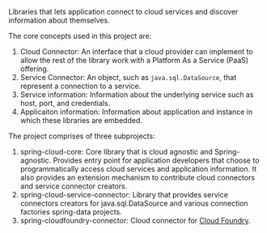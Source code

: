 Libraries that lets application connect to cloud services and discover information about themselves.

The core concepts used in this project are:
1. Cloud Connector: An interface that a cloud provider can implement to allow the rest of the library work with a Platform As a Service (PaaS) offering.
2. Service Connector: An object, such as `java.sql.DataSource`, that represent a connection to a service.
3. Service information: Information about the underlying service such as host, port, and credentials.
4. Applicaiton information: Information about application and instance in which these libraries are embedded.

The project comprises of three subprojects:
1. spring-cloud-core: Core library that is cloud agnostic and Spring-agnostic. Provides entry point for application developers that choose to programmatically access cloud services and application information. It also provides an extension mechanism to contribute cloud connectors and service connector creators.
2. spring-cloud-service-connector: Library that provides service connectors creators for java.sql.DataSource and various connection factories spring-data projects.
3. spring-cloudfoundry-connector: Cloud connector for [Cloud Foundry](http://www.cloudfoundry.com).